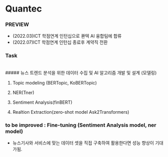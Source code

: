 # Quantec 

### PREVIEW
- (2022.03)ICT 학점연계 인턴십으로 콴텍 AI 융합팀에 합류 
- (2022.07)ICT 학점연계 인턴십 종료후 계약직 전환

### Task 
<br>
##### 뉴스 트렌드 분석을 위한 데이터 수집 및 AI 알고리즘 개발 및 설계 (모델링)

1. Topic modeling (BERTopic, KoBERTopic)

2. NER(Tner)

3. Sentiment Analysis(finBERT)

4. Realtion Extraction(zero-shot model Ask2Transformers)

### to be improved : Fine-tuning (Sentiment Analysis model, ner model)

- 뉴스기사와 서비스에 맞는 데이터 셋을 직접 구축하여 활용한다면 성능 향상이 기대가됨.

